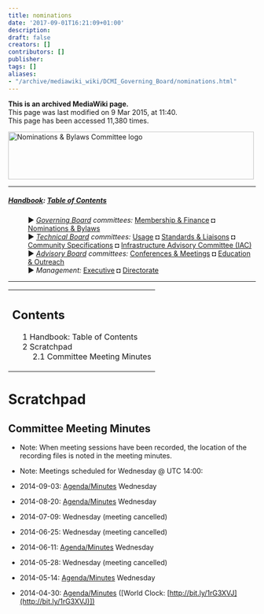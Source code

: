 ```yaml
---
title: nominations
date: '2017-09-01T16:21:09+01:00'
description: 
draft: false
creators: []
contributors: []
publisher: 
tags: []
aliases:
- "/archive/mediawiki_wiki/DCMI_Governing_Board/nominations.html"
---
```


 **This is an archived MediaWiki page.**  
This page was last modified on 9 Mar 2015, at 11:40.  
This page has been accessed 11,380 times.

[<img alt="Nominations &amp; Bylaws Committee logo" src="/archive/mediawiki_wiki/images/Nominations_Logo.png" width="500" height="97">](/archive/mediawiki_wiki/images/Nominations_Logo.png "Nominations & Bylaws Committee logo")

* * *

##### [Handbook](/archive/mediawiki_wiki/DCMI_Handbook "DCMI Handbook"): [Table of Contents](DCMI_Handbook "DCMI Handbook") 
<dl>
<dd> ► <i><a href="/archive/mediawiki_wiki/DCMI_Governing_Board" title="DCMI Governing Board">Governing Board</a> committees:</i> <a href="/archive/mediawiki_wiki/DCMI_Governing_Board/finance" title="DCMI Governing Board/finance">Membership &amp; Finance</a> ◘ <a href="/archive/mediawiki_wiki/DCMI_Governing_Board/nominations" title="DCMI Governing Board/nominations">Nominations &amp; Bylaws</a> 
</dd>
<dd> ► <i><a href="/archive/mediawiki_wiki/DCMI_Technical_Board" title="DCMI Technical Board">Technical Board</a> committees:</i> <a href="/archive/mediawiki_wiki/DCMI_Technical_Board/usage" title="DCMI Technical Board/usage">Usage</a> ◘ <a href="/archive/mediawiki_wiki/DCMI_Technical_Board/standards" title="DCMI Technical Board/standards">Standards &amp; Liaisons</a> ◘ <a href="/archive/mediawiki_wiki/DCMI_Technical_Board/specifications" title="DCMI Technical Board/specifications">Community Specifications</a> ◘ <a href="/archive/mediawiki_wiki/DCMI_Technical_Board/infrastructure" title="DCMI Technical Board/infrastructure">Infrastructure Advisory Committee (IAC)</a>
</dd>
<dd> ► <i><a href="/archive/mediawiki_wiki/DCMI_Advisory_Board" title="DCMI Advisory Board">Advisory Board</a> committees:</i> <a href="/archive/mediawiki_wiki/DCMI_Advisory_Board/meetings" title="DCMI Advisory Board/meetings">Conferences &amp; Meetings</a> ◘ <a href="/archive/mediawiki_wiki/DCMI_Advisory_Board/documentation" title="DCMI Advisory Board/documentation">Education &amp; Outreach</a>
</dd>
<dd> ► <i>Management:</i> <a href="/archive/mediawiki_wiki/Exec_Committee" title="Exec Committee">Executive</a> ◘ <a href="/archive/mediawiki_wiki/Exec_Committee/directorate" title="Exec Committee/directorate">Directorate</a>
</dd>
</dl>

* * *

<table id="toc" class="toc">
  <tr>
    <td>
      <div id="toctitle">
        <h2>Contents</h2>
      </div>
      <ul>
        <li class="toclevel-1"><a href="#Handbook:_Table_of_Contents"><span class="tocnumber">1</span> <span class="toctext">Handbook: Table of Contents</span></a></li>
        <li class="toclevel-1 tocsection-1">
          <a href="#Scratchpad"><span class="tocnumber">2</span> <span class="toctext">Scratchpad</span></a>
          <ul>
            <li class="toclevel-2 tocsection-2"><a href="#Committee_Meeting_Minutes"><span class="tocnumber">2.1</span> <span class="toctext">Committee Meeting Minutes</span></a></li>
          </ul>
        </li>
      </ul>
    </td>
  </tr>
</table>


# Scratchpad 

## Committee Meeting Minutes 

- Note: When meeting sessions have been recorded, the location of the recording files is noted in the meeting minutes.
- Note: Meetings scheduled for Wednesday @ UTC 14:00:

- 2014-09-03: [Agenda/Minutes](/archive/mediawiki_wiki/DCMI_Governing_Board/nominations/2014-09-03 "DCMI Governing Board/nominations/2014-09-03") Wednesday
- 2014-08-20: [Agenda/Minutes](/archive/mediawiki_wiki/DCMI_Governing_Board/nominations/2014-08-20 "DCMI Governing Board/nominations/2014-08-20") Wednesday
- 2014-07-09: Wednesday (meeting cancelled)
- 2014-06-25: Wednesday (meeting cancelled)
- 2014-06-11: [Agenda/Minutes](/archive/mediawiki_wiki/DCMI_Governing_Board/nominations/2014-06-11 "DCMI Governing Board/nominations/2014-06-11") Wednesday 
- 2014-05-28: Wednesday (meeting cancelled)
- 2014-05-14: [Agenda/Minutes](/archive/mediawiki_wiki/DCMI_Governing_Board/nominations/2014-05-14 "DCMI Governing Board/nominations/2014-05-14") Wednesday 
- 2014-04-30: [Agenda/Minutes](/archive/mediawiki_wiki/DCMI_Governing_Board/nominations/2014-04-30 "DCMI Governing Board/nominations/2014-04-30") ([World Clock: [http://bit.ly/1rG3XVJ](http://bit.ly/1rG3XVJ)])

